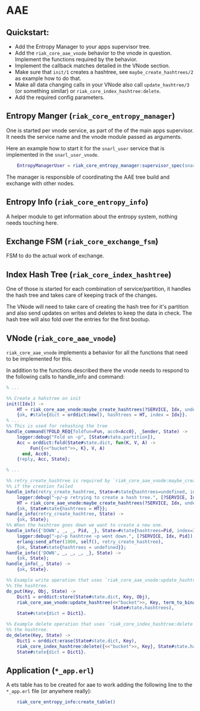 # AAE


## Quickstart:

* Add the Entropy Manager to your apps supervisor tree.
* Add the `riak_core_aae_vnode` behavior to the vnode in question. Implement the functions required by the behavior.
* Implement the callback matches detailed in the VNode section.
* Make sure that `init/1` creates a hashtree, see `maybe_create_hashtrees/2` as example how to do that.
* Make all data changing calls in your VNode also call `update_hashtree/3` (or something similar) or `riak_core_index_hashtree:delete`.
* Add the required config parameters.


## Entropy Manger (`riak_core_entropy_manager`)
One is started per vnode service, as part of the of the main apps supervisor. It needs the service name and the vnode module passed as arguments.

Here an example how to start it for the `snarl_user` service that is implemented in the `snarl_user_vnode`.

```erlang
    EntropyManagerUser = riak_core_entropy_manager:supervisor_spec(snarl_user, snarl_user_vnode),
```

The manager is responsible of coordinating the AAE tree build and exchange with other nodes.

## Entropy Info (`riak_core_entropy_info`)
A helper module to get information about the entropy system, nothing needs touching here.

## Exchange FSM (`riak_core_exchange_fsm`)
FSM to do the actual work of exchange.

## Index Hash Tree (`riak_core_index_hashtree`)
One of those is started for each combination of service/partition, it handles the hash tree and takes care of keeping track of the changes.

The VNode will need to take care of creating the hash tree for it's partition and also send updates on writes and deletes to keep the data in check. The hash tree will also fold over the entries for the first bootup.

## VNode (`riak_core_aae_vnode`)
`riak_core_aae_vnode` implements a behavior for all the functions that need to be implemented for this.

In addition to the functions described there the vnode needs to respond to the following calls to handle_info and command:

```erlang
% ...

%% Create a hahstree on init
init([Idx]) ->
    HT = riak_core_aae_vnode:maybe_create_hashtrees(?SERVICE, Idx, undefined),
    {ok, #state{dict = orddict:new(), hashtrees = HT, index = Idx}}.
% ...
%% This is used for rehashing the tree
handle_command(?FOLD_REQ{foldfun=Fun, acc0=Acc0}, _Sender, State) ->
    logger:debug("Fold on ~p", [State#state.partition]),
    Acc = orddict:fold(State#state.dict, fun(K, V, A) ->
    	 Fun({<<"bucket">>, K}, V, A)
      end, Acc0),
    {reply, Acc, State};

% ...

%% retry_create_hashtree is required by `riak_core_aae_vnode:maybe_create_hashtrees`
%% if the creation failed
handle_info(retry_create_hashtree, State=#state{hashtrees=undefined, index=Idx}) ->
    logger:debug("~p/~p retrying to create a hash tree.", [?SERVICE, Idx]),
    HT = riak_core_aae_vnode:maybe_create_hashtrees(?SERVICE, Idx, undefined),
    {ok, State#state{hashtrees = HT}};
handle_info(retry_create_hashtree, State) ->
    {ok, State};
%% When the hashtree goes down we want to create a new one.
handle_info({'DOWN', _, _, Pid, _}, State=#state{hashtrees=Pid, index=Idx}) ->
    logger:debug("~p/~p hashtree ~p went down.", [?SERVICE, Idx, Pid]),
    erlang:send_after(1000, self(), retry_create_hashtree),
    {ok, State#state{hashtrees = undefined}};
handle_info({'DOWN', _, _, _, _}, State) ->
    {ok, State};
handle_info(_, State) ->
    {ok, State}.

%% Example write operation that uses `riak_core_aae_vnode:update_hashtree` to update
%% the hashtree.
do_put(Key, Obj, State) ->
    Dict1 = orddict:store(State#state.dict, Key, Obj),
    riak_core_aae_vnode:update_hashtree(<<"bucket">>, Key, term_to_binary(Obj),
                                        State#state.hashtrees),
    State#state{dict = Dict1}.

%% Example delete operation that uses `riak_core_index_hashtree:delete` to update
%% the hashtree.
do_delete(Key, State) ->
    Dict1 = orddict:erase(State#state.dict, Key),
    riak_core_index_hashtree:delete({<<"bucket">>, Key}, State#state.hashtrees),
    State#state{dict = Dict1}.

```

## Application (`*_app.erl`)

A ets table has to be created for aae to work adding the following line to the `*_app.erl` file (or anywhere really):

```erlang
    riak_core_entropy_info:create_table()
```